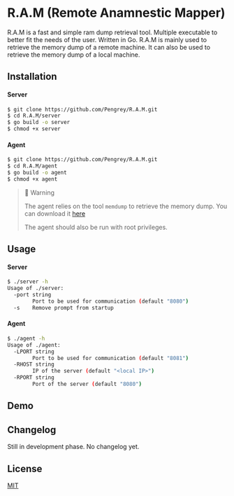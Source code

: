 # R.A.M (Remote Anamnestic Mapper)

R.A.M is a fast and simple ram dump retrieval tool. Multiple executable to better fit the needs of the user. Written in Go. R.A.M is mainly used to retrieve the memory dump of a remote machine. It can also be used to retrieve the memory dump of a local machine.

## Installation

#### Server

```bash
$ git clone https://github.com/Pengrey/R.A.M.git
$ cd R.A.M/server
$ go build -o server
$ chmod +x server
```

#### Agent

```bash
$ git clone https://github.com/Pengrey/R.A.M.git
$ cd R.A.M/agent
$ go build -o agent
$ chmod +x agent
```

> 🚧 Warning
>
> The agent relies on the tool `memdump` to retrieve the memory dump. You can download it [here](http://www.porcupine.org/forensics/tct.html)
>
> The agent should also be run with root privileges.

## Usage

#### Server

```bash
$ ./server -h
Usage of ./server:
  -port string
        Port to be used for communication (default "8080")
  -s    Remove prompt from startup
```

#### Agent

```bash
$ ./agent -h
Usage of ./agent:
  -LPORT string
        Port to be used for communication (default "8081")
  -RHOST string
        IP of the server (default "<local IP>")
  -RPORT string
        Port of the server (default "8080")
```

## Demo



## Changelog

Still in development phase. No changelog yet.

## License

[MIT](https://github.com/Pengrey/R.A.M/blob/main/LICENSE)